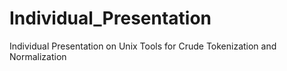 # Individual_Presentation
Individual Presentation on Unix Tools for Crude Tokenization and Normalization
